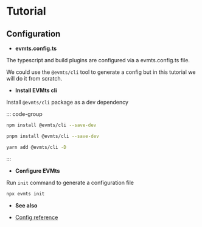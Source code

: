# Tutorial

## Configuration

- **evmts.config.ts**

The typescript and build plugins are configured via a evmts.config.ts file.

We could use the `@evmts/cli` tool to generate a config but in this tutorial we will do it from scratch.

- **Install EVMts cli**

Install `@evmts/cli` package as a dev dependency

::: code-group

```bash [npm]
npm install @evmts/cli --save-dev
```

```bash [pnpm]
pnpm install @evmts/cli --save-dev
```

```bash [yarn]
yarn add @evmts/cli -D
```

::: 

- **Configure EVMts**

Run `init` command to generate a configuration file

```bash
npx evmts init
```

- **See also**

- [Config reference](../reference/config.md)

